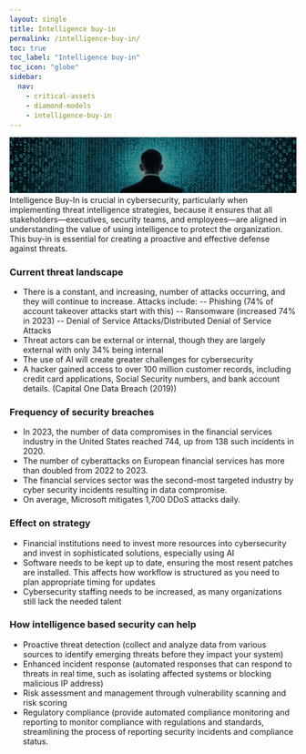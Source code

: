 ```yaml
---
layout: single
title: Intelligence buy-in
permalink: /intelligence-buy-in/
toc: true
toc_label: "Intelligence buy-in"
toc_icon: "globe"
sidebar:
  nav:
    - critical-assets
    - diamond-models
    - intelligence-buy-in
---
```

![intelligence](/assets/Image-intelligence-buy-in.png)
Intelligence Buy-In is crucial in cybersecurity, particularly when implementing threat intelligence strategies, because it ensures that all stakeholders—executives, security teams, and employees—are aligned in understanding the value of using intelligence to protect the organization. This buy-in is essential for creating a proactive and effective defense against threats.

### Current threat landscape
- There is a constant, and increasing, number of attacks occurring, and they will continue to increase. Attacks include:
    -- Phishing (74% of account takeover attacks start with this)
    -- Ransomware (increased 74% in 2023)
    -- Denial of Service Attacks/Distributed Denial of Service Attacks
- Threat actors can be external or internal, though they are largely external with only 34% being internal
- The use of AI will create greater challenges for cybersecurity
- A hacker gained access to over 100 million customer records, including credit card applications, Social Security numbers, and bank account details. (Capital One Data Breach (2019))

### Frequency of security breaches
- In 2023, the number of data compromises in the financial services industry in the United States reached 744, up from 138 such incidents in 2020.
- The number of cyberattacks on European financial services has more than doubled from 2022 to 2023.
- The financial services sector was the second-most targeted industry by cyber security incidents resulting in data compromise.
- On average, Microsoft mitigates 1,700 DDoS attacks daily.

### Effect on strategy
- Financial institutions need to invest more resources into cybersecurity and invest in sophisticated solutions, especially using AI
- Software needs to be kept up to date, ensuring the most resent patches are installed. This affects how workflow is structured as you need to plan appropriate timing for updates
- Cybersecurity staffing needs to be increased, as many organizations still lack the needed talent

### How intelligence based security can help
- Proactive threat detection (collect and analyze data from various sources to identify emerging threats before they impact your system)
- Enhanced incident response (automated responses that can respond to threats in real time, such as isolating affected systems or blocking malicious IP address)
- Risk assessment and management through vulnerability scanning and risk scoring
- Regulatory compliance (provide automated compliance monitoring and reporting to monitor compliance with regulations and standards, streamlining the process of reporting security incidents and compliance status.
